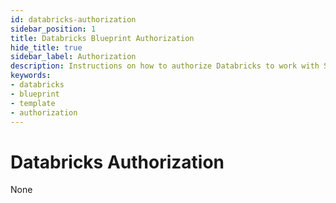 ```yaml
---
id: databricks-authorization
sidebar_position: 1
title: Databricks Blueprint Authorization
hide_title: true
sidebar_label: Authorization
description: Instructions on how to authorize Databricks to work with Shipyard's low-code Databricks templates.
keywords:
- databricks
- blueprint
- template
- authorization
---
```


# Databricks Authorization
None
